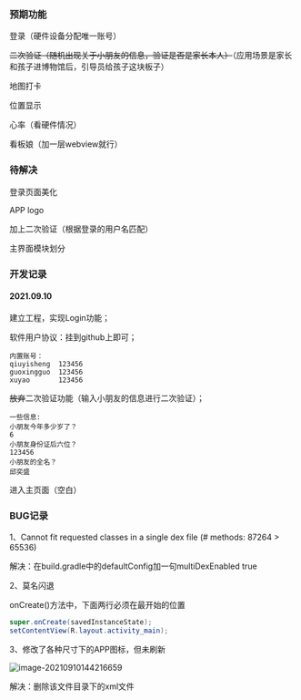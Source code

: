 

### 预期功能

登录（硬件设备分配唯一账号）

~~二次验证（随机出现关于小朋友的信息，验证是否是家长本人）~~（应用场景是家长和孩子进博物馆后，引导员给孩子这块板子）

地图打卡

位置显示

心率（看硬件情况）

看板娘（加一层webview就行）





### 待解决

登录页面美化

APP logo

加上二次验证（根据登录的用户名匹配）

主界面模块划分





### 开发记录

#### 2021.09.10

建立工程，实现Login功能；

软件用户协议：挂到github上即可；

```shell
内置账号：
qiuyisheng  123456
guoxingguo  123456
xuyao       123456
```

~~放弃~~二次验证功能（输入小朋友的信息进行二次验证）；

```shell
一些信息:
小朋友今年多少岁了？
6
小朋友身份证后六位？
123456
小朋友的全名？
邱奕盛
```

进入主页面（空白）

### BUG记录

1、Cannot fit requested classes in a single dex file (# methods: 87264 > 65536)

解决：在build.gradle中的defaultConfig加一句multiDexEnabled true

2、莫名闪退

onCreate()方法中，下面两行必须在最开始的位置

```java
super.onCreate(savedInstanceState);
setContentView(R.layout.activity_main);
```

3、修改了各种尺寸下的APP图标，但未刷新

![image-20210910144216659](https://gitee.com/yuyang201907/Imags/raw/master/image-20210910144216659.png)

解决：删除该文件目录下的xml文件

